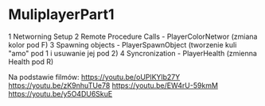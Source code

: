 # MuliplayerPart1

1 Networning Setup
2 Remote Procedure Calls - PlayerColorNetwor (zmiana kolor pod F)
3 Spawning objects - PlayerSpawnObject (tworzenie kuli "amo" pod 1 i usuwanie jej pod 2)
4 Syncronization - PlayerHealth (zmienna Health pod R)

Na podstawie filmów:
https://youtu.be/oUPlKYlb27Y
https://youtu.be/zK9nhuTUe78
https://youtu.be/EW4rU-59kmM
https://youtu.be/y5O4DU6SkuE
